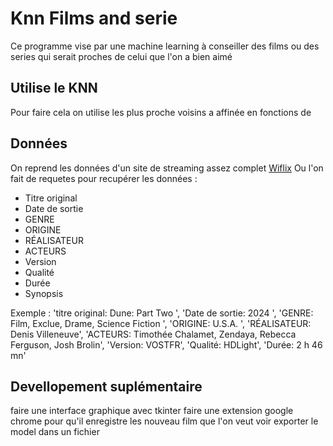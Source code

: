 # Knn Films and serie

Ce programme vise par une machine learning à conseiller des films ou des series qui serait proches de celui que l'on a bien aimé

## Utilise le KNN

Pour faire cela on utilise les plus proche voisins a affinée en fonctions de

## Données

On reprend les données d'un site de streaming assez complet [Wiflix](https://wiflix.name/)
Ou l'on fait de requetes pour recupérer les données :
- Titre original
- Date de sortie
- GENRE
- ORIGINE
- RÉALISATEUR
- ACTEURS
- Version
- Qualité
- Durée
- Synopsis

Exemple :
'titre original: Dune: Part Two ',
'Date de sortie: 2024 ',
'GENRE:  Film, Exclue, Drame, Science Fiction ',
'ORIGINE: U.S.A. ',
'RÉALISATEUR: Denis Villeneuve',
'ACTEURS: Timothée Chalamet, Zendaya, Rebecca Ferguson, Josh Brolin',
'Version: VOSTFR',
'Qualité: HDLight',
'Durée: 2 h 46 mn'

## Devellopement suplémentaire

faire une interface graphique avec tkinter
faire une extension google chrome pour qu'il enregistre les nouveau film que l'on veut voir
exporter le model dans un fichier
